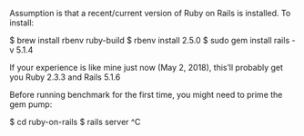 Assumption is that a recent/current version of Ruby on Rails is installed. To install:

$ brew install rbenv ruby-build
$ rbenv install 2.5.0
$ sudo gem install rails -v 5.1.4

If your experience is like mine just now (May 2, 2018), this’ll probably get you Ruby 2.3.3 and Rails 5.1.6

Before running benchmark for the first time, you might need to prime the gem pump:

$ cd ruby-on-rails
$ rails server
^C

